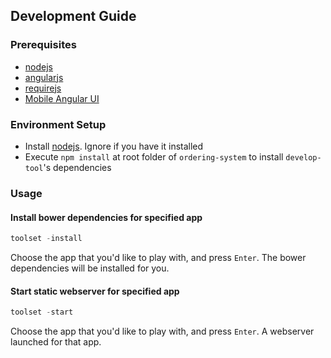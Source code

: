 ## Development Guide ##

### Prerequisites ###

- [nodejs][nodejs-url]
- [angularjs][angularjs-url]
- [requirejs][requirejs-url]
- [Mobile Angular UI][mobileangular-url]


### Environment Setup ###

- Install [nodejs][nodejs-url]. Ignore if you have it installed
- Execute `npm install` at root folder of `ordering-system` to install `develop-tool`'s dependencies


### Usage ###

#### Install bower dependencies for specified app ####

```powershell
toolset -install
```

Choose the app that you'd like to play with, and press `Enter`. The bower dependencies will be installed for you.


#### Start static webserver for specified app ####

```powershell
toolset -start
```

Choose the app that you'd like to play with, and press `Enter`. A webserver launched for that app.




[nodejs-url]: http://nodejs.org/
[angularjs-url]: https://angularjs.org/
[requirejs-url]: http://www.requirejs.org/
[mobileangular-url]: http://mobileangularui.com/